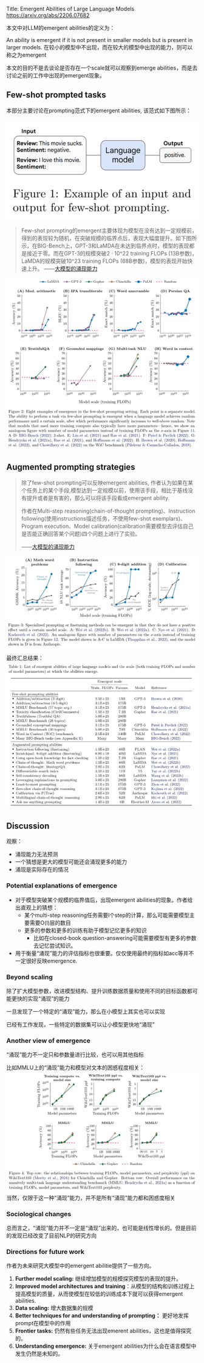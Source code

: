 Title: Emergent Abilities of Large Language Models
https://arxiv.org/abs/2206.07682

本文中对LLM的emergent abilities的定义为：

An ability is emergent if it is not present in smaller models but is present in larger models.
在较小的模型中不出现，而在较大的模型中出现的能力，则可以称之为emergent

本文的目的不是去谈论是否存在一个scale就可以观察到emerge abilities，而是去讨论之前的工作中出现的emergent现象。

## Few-shot prompted tasks

本部分主要讨论在prompting范式下的emergent abilities, 该范式如下图所示：

![400](../../../../../Attachments/4.%20Artificial%20intelligence/2.%20Approaches/Artificial%20neural%20network/Large%20language%20model/Pasted%20image%2020230511121355.png)

> Few-shot prompting的emergent主要体现为模型在没有达到一定规模前，得到的表现较为随机，在突破规模的临界点后，表现大幅度提升。如下图所示，在BIG-Bench上，GPT-3和LaMDA在未达到临界点时，模型的表现都是接近于零。而在GPT-3的规模突破2 · 10^22 training FLOPs (13B参数)，LaMDA的规模突破10^23 training FLOPs (68B参数)，模型的表现开始快速上升。
> ——[大模型的涌现能力](https://zhuanlan.zhihu.com/p/609339534)

![2206.07682_page-0004](../../../../../Attachments/4.%20Artificial%20intelligence/2.%20Approaches/Artificial%20neural%20network/Large%20language%20model/2206.07682_page-0004.jpg)

## Augmented prompting strategies


> 除了few-shot prompting可以反映emergent abilities, 作者认为如果在某个任务上的某个手段,模型达到一定规模以前，使用该手段，相比于基线没有提升或者是有害的，那么可以将该手段看成emergent ability.
> 
> 作者在Multi-step reasoning(chain-of-thought prompting)、Instruction following(使用instructions描述任务，不使用few-shot exemplars)、Program execution、Model calibration(calibration需要模型去评估自己是否能正确回答某个问题)四个问题上进行了实验。
> 
> ——[大模型的涌现能力](https://zhuanlan.zhihu.com/p/609339534)

![2206.07682_page-0005](../../../../../Attachments/4.%20Artificial%20intelligence/2.%20Approaches/Artificial%20neural%20network/Large%20language%20model/2206.07682_page-0005.jpg)

最终汇总结果：
![2206.07682_page-0006](../../../../../Attachments/4.%20Artificial%20intelligence/2.%20Approaches/Artificial%20neural%20network/Large%20language%20model/2206.07682_page-0006.jpg)

## Discussion


观察： 
- 涌现能力无法预测
- 一个猜想是更大的模型可能还会涌现更多的能力
- 涌现是实际存在的情况

### Potential explanations of emergence

- 对于模型突破某个规模的临界值后，出现emergent abilities的现象。作者给出直观上的猜想：
	- 某个multi-step reasoning任务需要l个step的计算，那么可能需要模型主要需要O(l)层的数目
	- 更多的参数和更多的训练有助于模型记忆更多的知识
		- 比如在closed-book question-answering可能需要模型有更多的参数去记忆尝试知识。
- 用于衡量“涌现”能力的评估指标也很重要。仅仅使用最终的指标如acc等并不一定很好反映emergence.

### Beyond scaling

除了扩大模型参数，改进模型结构、提升训练数据质量和使用不同的目标函数都可能更快的实现“涌现”的能力

一旦发现了一个特定的“涌现”能力，那么在小模型上其实也可以实现

已经有工作发现，一些特定的数据集可以让小模型更快地“涌现”

### Another view of emergence

“涌现”能力不一定只和参数量进行比较，也可以用其他指标

比如MMLU上的“涌现”能力和模型对文本的困惑程度相关：
![2206.07682_page-0009](../../../../../Attachments/4.%20Artificial%20intelligence/2.%20Approaches/Artificial%20neural%20network/Large%20language%20model/2206.07682_page-0009.jpg)
当然，仅限于这一种“涌现”能力，并不是所有“涌现”能力都和困惑度相关

### Sociological changes

总而言之，“涌现”能力并不一定是“涌现”出来的，也可能是线性增长的。但是目前的发现已经改变了目前NLP的研究方向

### Directions for future work

作者为未来研究大模型中的emergent abilitie提供了一些方向。

1.  **Further model scaling:** 继续增加模型的规模探究模型的表现的提升。
2.  **Improved model architectures and training**：从模型的结构和训练过程上提高模型的质量，从而使模型在较低的训练成本下就可以获得emergent abilities.
3.  **Data scaling:** 增大数据集的规模
4.  **Better techniques for and understanding of prompting：** 更好地发挥prompt在模型中的作用
5.  **Frontier tasks:** 仍然有些任务无法出现emerent abilities，这也是值得探究的。
6.  **Understanding emergence:** 关于emergent abilities为什么会在语言模型中发生仍然是未知的。















